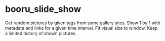 # booru_slide_show
Get random pictures by given tags from some gallery sites.
Show 1 by 1 with metadata and links for a given time interval.
Fit visual size to window.
Keep a limited history of shown pictures.
